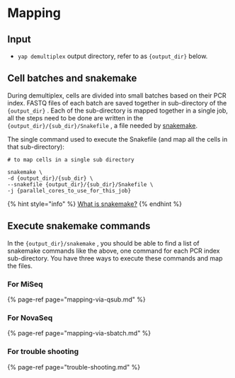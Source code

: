 # Mapping

## Input

* `yap demultiplex` output directory, refer to as `{output_dir}` below.

## Cell batches and snakemake

During demultiplex, cells are divided into small batches based on their PCR index. FASTQ files of each batch are saved together in sub-directory of the `{output_dir}` . Each of the sub-directory is mapped together in a single job, all the steps need to be done are written in the `{output_dir}/{sub_dir}/Snakefile` , a file needed by [snakemake](https://snakemake.github.io/). 

The single command used to execute the Snakefile \(and map all the cells in that sub-directory\):

```text
# to map cells in a single sub directory

snakemake \
-d {output_dir}/{sub_dir} \
--snakefile {output_dir}/{sub_dir}/Snakefile \
-j {parallel_cores_to_use_for_this_job}
```

{% hint style="info" %}
[What is snakemake?](../other/faq.md#what-is-snakemake)
{% endhint %}

## Execute snakemake commands

In the `{output_dir}/snakemake` , you should be able to find a list of snakemake commands like the above, one command for each PCR index sub-directory. You have three ways to execute these commands and map the files.

### For MiSeq

{% page-ref page="mapping-via-qsub.md" %}

### For NovaSeq

{% page-ref page="mapping-via-sbatch.md" %}

### For trouble shooting

{% page-ref page="trouble-shooting.md" %}

